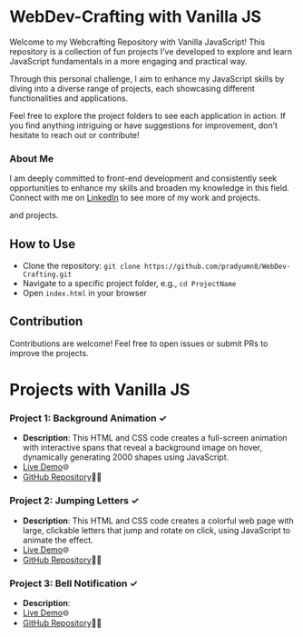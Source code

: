 # WebDev-Crafting with Vanilla JS

Welcome to my Webcrafting Repository with Vanilla JavaScript! This repository is a collection of fun projects I’ve developed to explore and learn JavaScript fundamentals in a more engaging and practical way.

Through this personal challenge, I aim to enhance my JavaScript skills by diving into a diverse range of projects, each showcasing different functionalities and applications.

Feel free to explore the project folders to see each application in action. If you find anything intriguing or have suggestions for improvement, don’t hesitate to reach out or contribute!


### About Me
I am deeply committed to front-end development and consistently seek opportunities to enhance my skills and broaden my knowledge in this field.
Connect with me on [LinkedIn](https://www.linkedin.com/in/pradyumna-web-developer/) to see more of my work and projects.

and projects.

## How to Use
- Clone the repository: `git clone https://github.com/pradyumn8/WebDev-Crafting.git`
- Navigate to a specific project folder, e.g., `cd ProjectName`
- Open `index.html` in your browser

## Contribution
Contributions are welcome! Feel free to open issues or submit PRs to improve the projects.

# Projects with Vanilla JS

### Project 1: Background Animation ✓
- **Description**: This HTML and CSS code creates a full-screen animation with interactive spans that reveal a background image on hover, dynamically generating 2000 shapes using JavaScript.
- [Live Demo](https://animation-bg.netlify.app/)🌐
- [GitHub Repository](https://github.com/pradyumn8/WebDev-Crafting/tree/001129c058653f145d9210bb3ae01f5dcf609fc9/ProjectDay1)👨‍💻

### Project 2: Jumping Letters ✓
- **Description**: This HTML and CSS code creates a colorful web page with large, clickable letters that jump and rotate on click, using JavaScript to animate the effect.
- [Live Demo](https://jumping-letters.netlify.app/)🌐
- [GitHub Repository](https://github.com/pradyumn8/WebDev-Crafting/tree/429cb0eed1b8bbaf4256d114440f7b80d747f7b9/ProjectDay2)👨‍💻

### Project 3: Bell Notification ✓
- **Description**: 
- [Live Demo](https://bell-notification.netlify.app/)🌐
- [GitHub Repository](https://github.com/pradyumn8/WebDev-Crafting/tree/134f53e9d9eb90baa36c299e000258c336eacd59/ProjectDay3)👨‍💻
